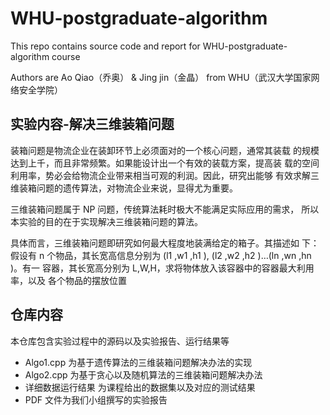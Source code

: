 # WHU-postgraduate-algorithm 
This repo contains source code and report for WHU-postgraduate-algorithm course

Authors are Ao Qiao（乔奥） & Jing jin（金晶） from WHU（武汉大学国家网络安全学院）

## 实验内容-解决三维装箱问题
装箱问题是物流企业在装卸环节上必须面对的一个核心问题，通常其装载 的规模达到上千，而且非常频繁。如果能设计出一个有效的装载方案，提高装 载的空间利用率，势必会给物流企业带来相当可观的利润。因此，研究出能够 有效求解三维装箱问题的遗传算法，对物流企业来说，显得尤为重要。

三维装箱问题属于 NP 问题，传统算法耗时极大不能满足实际应用的需求， 所以本实验的目的在于实现解决三维装箱问题的算法。

具体而言，三维装箱问题即研究如何最大程度地装满给定的箱子。其描述如 下：假设有 n 个物品，其长宽高信息分别为 (l1 ,w1 ,h1 ), (l2 ,w2 ,h2 )…(ln ,wn ,hn )。有一 容器，其长宽高分别为 L,W,H，求将物体放入该容器中的容器最大利用率，以及 各个物品的摆放位置

## 仓库内容
本仓库包含实验过程中的源码以及实验报告、运行结果等
* Algo1.cpp 为基于遗传算法的三维装箱问题解决办法的实现
* Algo2.cpp 为基于贪心以及随机算法的三维装箱问题解决办法
* 详细数据运行结果 为课程给出的数据集以及对应的测试结果
* PDF 文件为我们小组撰写的实验报告

